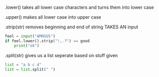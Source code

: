 .lower() takes all lower case characters  and turns them into lower case



.upper() makes all lower case into upper case



.strip(str) removes beginning and end of string
TAKES AN input

```python
feel = input("AMOGUS")
if feel.lower().strip("!,.?") == good
	print("ok")
```

.split(str) gives us a list seperate based on stuff given
```python
list = "a b c d"
list = list.split(" ")
```

